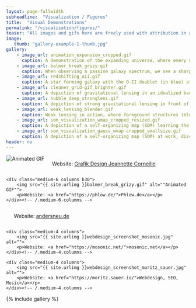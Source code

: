 ```yaml
---
layout: page-fullwidth
subheadline:  "Visualization / Figures"
title:  "Visual Demonstrations"
permalink: "/visualization/figures/"
teaser: "All images and gifs here are freely used with attribution in any presentation."
image:
   thumb: "gallery-example-1-thumb.jpg"
gallery:
    - image_url: animation_expansion_cropped.gif
      caption: A demonstration of the expanding universe, where every object becomes further away from every other unless they are gravitationally bound.
    - image_url: balmer_break_grizy.gif
      caption: When observing a passive galaxy spectrum, we see a sharp drop off in flux around 400 nm. As the galaxy becomes further away, we can see this break shifting to higher wavlengths. When we only have the images collected by filters, rather than the entire spectrum, we see this feature as the galaxy vanishes from our image. The correlation of when the galaxy disappears is closely linked to its distance!
    - image_url: redshifting_oii.gif
      caption: A star forming galaxy with the O-II doublet (in blue) at increasing distance and redshift away from us. When the blue line passes inot the gray region, it is undetectable by most silicon-based detectors and measuring the redshift from a given spectrum becomes difficult.
    - image_url: cleaner_grid-gif_brighter.gif
      caption: A depiction of gravitational lensing in an idealized background shows how light gets warped around an (invisible) foreground dark matter halo. As the lensing mass moves towards and away from the observer we can see the shapes of galaxies change.
    - image_url: hubble_deep_stronglens.gif
      caption: A depiction of strong gravitational lensing in front of the Hubble Ultra-Deep field, producing so-called Einstein rings when a galaxy is directly behind the lensing halo.
    - image_url: weak_lensing_blender.gif
      caption: Weak lensing in action, where foreground structures (blue) distort the background shapes, shearing them tangentially, magnifying them, and displacing them. Galaxy shapes that are distorted in this way can trace this foreground structure, even if that structure is entirely invisible to our instruments.
    - image_url: som_visualization_wmap_cropped_resized.gif
      caption: A depiction of a self-organizing map (SOM) learning the shape of a 3D data manifold, and reducing the dimensionality to 2D map efficiently.
    - image_url: som_visualization_gauss_wmap-cropped_smallsize.gif
      caption: A depiction of a self-organizing map (SOM) at work, discretizing a three-dimensional space into the two-dimensional map seen on the right. This unsupervised machine learning technique preserves the geometry and distribution of the data.
header: no
---
```

<div class="row t60">
    <div class="medium-6 columns b30">
        <img src="{{ site.urlimg }}animation_expansion_cropped.gif" alt="Animated GIF">
        <p>Website: <a href="http://jcorneille.de">Grafik Design Jeannette Corneille</a></p>
    </div><!-- /.medium-6.columns -->

    <div class="medium-6 columns b30">
        <img src="{{ site.urlimg }}balmer_break_grizy.gif" alt=""Animated GIF"">
        <p>Website: <a href="https://phlow.de/">Phlow.de</a></p>
    </div><!-- /.medium-6.columns -->
</div><!-- /.row -->


<div class="row t30">
    <div class="medium-4 columns">
        <img src="{{ site.urlimg }}webdesign_screenshot_andersneu.jpg" alt="">
        <p>Website: <a href="https://andersneu.de/">andersneu.de</a></p>
    </div><!-- /.medium-4.columns -->

    <div class="medium-4 columns">
        <img src="{{ site.urlimg }}webdesign_screenshot_mosonic.jpg" alt="">
        <p>Website: <a href="https://mosonic.net/">mosonic.net</a></p>
    </div><!-- /.medium-4.columns -->

    <div class="medium-4 columns">
        <img src="{{ site.urlimg }}webdesign_screenshot_moritz_sauer.jpg" alt="">
        <p>Website: <a href="https://moritz.sauer.io/">Webdesign, SEO, Music</a></p>
    </div><!-- /.medium-4.columns -->
</div><!-- /.row -->

{% include gallery %}
